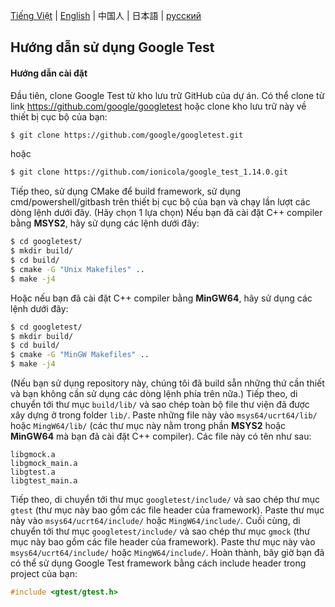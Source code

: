[Tiếng Việt](./README_Vietnamese.md) | [English](../README.md) | 中国人 | 日本語 | [русский](./README_Russian.md)
## Hướng dẫn sử dụng Google Test
#### Hướng dẫn cài đặt
Đầu tiên, clone Google Test từ kho lưu trữ GitHub của dự án. Có thể clone từ link https://github.com/google/googletest hoặc clone kho lưu trữ này về thiết bị cục bộ của bạn:
```bash
$ git clone https://github.com/google/googletest.git
```
hoặc
```bash
$ git clone https://github.com/ionicola/google_test_1.14.0.git
```
Tiếp theo, sử dụng CMake để build framework, sử dụng cmd/powershell/gitbash trên thiết bị cục bộ của bạn và chạy lần lượt các dòng lệnh dưới đây. (Hãy chọn 1 lựa chọn)
Nếu bạn đã cài đặt C++ compiler bằng **MSYS2**, hãy sử dụng các lệnh dưới đây:
```bash
$ cd googletest/
$ mkdir build/
$ cd build/
$ cmake -G "Unix Makefiles" ..
$ make -j4
```
Hoặc nếu bạn đã cài đặt C++ compiler bằng **MinGW64**, hãy sử dụng các lệnh dưới đây:
```bash
$ cd googletest/
$ mkdir build/
$ cd build/
$ cmake -G "MinGW Makefiles" ..
$ make -j4
```
(Nếu bạn sử dụng repository này, chúng tôi đã build sẵn những thứ cần thiết và bạn không cần sử dụng các dòng lệnh phía trên nữa.)
Tiếp theo, di chuyển tới thư mục `build/lib/` và sao chép toàn bộ file thư viện đã được xây dựng ở trong folder `lib/`. Paste những file này vào `msys64/ucrt64/lib/` hoặc `MingW64/lib/` (các thư mục này nằm trong phần **MSYS2** hoặc **MinGW64** mà bạn đã cài đặt C++ compiler). Các file này có tên như sau:
```
libgmock.a
libgmock_main.a
libgtest.a
libgtest_main.a
```
Tiếp theo, di chuyển tới thư mục `googletest/include/` và sao chép thư mục `gtest` (thư mục này bao gồm các file header của framework). Paste thư mục này vào `msys64/ucrt64/include/` hoặc `MingW64/include/`.
Cuối cùng, di chuyển tới thư mục `googletest/include/` và sao chép thư mục `gmock` (thư mục này bao gồm các file header của framework). Paste thư mục này vào `msys64/ucrt64/include/` hoặc `MingW64/include/`. 
Hoàn thành, bây giờ bạn đã có thể sử dụng Google Test framework bằng cách include header trong project của bạn:
```.cpp
#include <gtest/gtest.h>
```